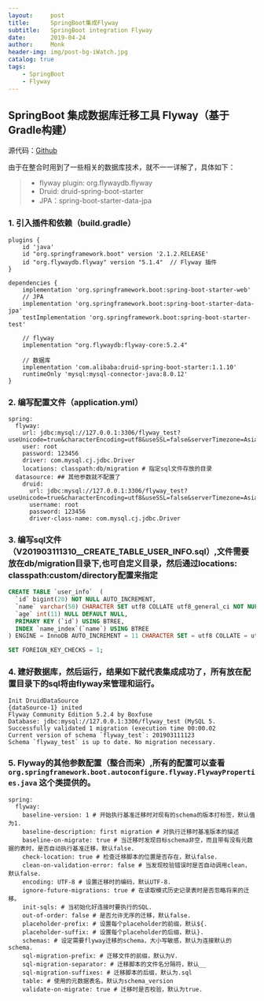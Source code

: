 ```yaml
---
layout:     post
title:      SpringBoot集成Flyway
subtitle:   SpringBoot integration Flyway
date:       2019-04-24
author:     Monk
header-img: img/post-bg-iWatch.jpg
catalog: true
tags:
    - SpringBoot
    - Flyway
---
```


## SpringBoot 集成数据库迁移工具 Flyway（基于Gradle构建）

源代码：[Github](https://github.com/mgljava/java-tools)

由于在整合时用到了一些相关的数据库技术，就不一一详解了，具体如下：

> * flyway plugin: org.flywaydb.flyway
> * Druid: druid-spring-boot-starter
> * JPA：spring-boot-starter-data-jpa

### 1. 引入插件和依赖（build.gradle）
```
plugins {
    id 'java'
    id "org.springframework.boot" version '2.1.2.RELEASE'
    id "org.flywaydb.flyway" version "5.1.4"  // Flyway 插件
}

dependencies {
    implementation 'org.springframework.boot:spring-boot-starter-web'
    // JPA
    implementation 'org.springframework.boot:spring-boot-starter-data-jpa'
    testImplementation 'org.springframework.boot:spring-boot-starter-test'
    
    // flyway
    implementation "org.flywaydb:flyway-core:5.2.4"
    
    // 数据库
    implementation 'com.alibaba:druid-spring-boot-starter:1.1.10'
    runtimeOnly 'mysql:mysql-connector-java:8.0.12'
}
```

### 2. 编写配置文件（application.yml）
```
spring:
  flyway:
    url: jdbc:mysql://127.0.0.1:3306/flyway_test?useUnicode=true&characterEncoding=utf8&useSSL=false&serverTimezone=Asia/Shanghai
    user: root
    password: 123456
    driver: com.mysql.cj.jdbc.Driver
    locations: classpath:db/migration # 指定sql文件存放的目录
  datasource: ## 其他参数就不配置了
    druid:
      url: jdbc:mysql://127.0.0.1:3306/flyway_test?useUnicode=true&characterEncoding=utf8&useSSL=false&serverTimezone=Asia/Shanghai
      username: root
      password: 123456
      driver-class-name: com.mysql.cj.jdbc.Driver
```

### 3. 编写sql文件（V201903111310__CREATE_TABLE_USER_INFO.sql）,文件需要放在db/migration目录下,也可自定义目录，然后通过locations: classpath:custom/directory配置来指定
```sql
CREATE TABLE `user_info`  (
  `id` bigint(20) NOT NULL AUTO_INCREMENT,
  `name` varchar(50) CHARACTER SET utf8 COLLATE utf8_general_ci NOT NULL DEFAULT '',
  `age` int(11) NULL DEFAULT NULL,
  PRIMARY KEY (`id`) USING BTREE,
  INDEX `name_index`(`name`) USING BTREE
) ENGINE = InnoDB AUTO_INCREMENT = 11 CHARACTER SET = utf8 COLLATE = utf8_general_ci ROW_FORMAT = Dynamic;

SET FOREIGN_KEY_CHECKS = 1;
```

### 4. 建好数据库，然后运行，结果如下就代表集成成功了，所有放在配置目录下的sql将由flyway来管理和运行。
```
Init DruidDataSource
{dataSource-1} inited
Flyway Community Edition 5.2.4 by Boxfuse
Database: jdbc:mysql://127.0.0.1:3306/flyway_test (MySQL 5.
Successfully validated 1 migration (execution time 00:00.02
Current version of schema `flyway_test`: 201903111123
Schema `flyway_test` is up to date. No migration necessary.
```

### 5. Flyway的其他参数配置（整合而来）,所有的配置可以查看`org.springframework.boot.autoconfigure.flyway.FlywayProperties.java` 这个类提供的。
```
spring:
  flyway:
    baseline-version: 1 # 开始执行基准迁移时对现有的schema的版本打标签，默认值为1.
    baseline-description: first migration # 对执行迁移时基准版本的描述
    baseline-on-migrate: true # 当迁移时发现目标schema非空，而且带有没有元数据的表时，是否自动执行基准迁移，默认false.
    check-location: true # 检查迁移脚本的位置是否存在，默认false.
    clean-on-validation-error: false # 当发现校验错误时是否自动调用clean，默认false.
    encoding: UTF-8 # 设置迁移时的编码，默认UTF-8.
    ignore-future-migrations: true # 在读取模式历史记录表时是否忽略将来的迁移。
    init-sqls: # 当初始化好连接时要执行的SQL.
    out-of-order: false # 是否允许无序的迁移，默认false.
    placeholder-prefix: # 设置每个placeholder的前缀，默认${.
    placeholder-suffix: # 设置每个placeholder的后缀，默认}.
    schemas: # 设定需要flyway迁移的schema，大小写敏感，默认为连接默认的schema.
    sql-migration-prefix: # 迁移文件的前缀，默认为V.
    sql-migration-separator: # 迁移脚本的文件名分隔符，默认__
    sql-migration-suffixes: # 迁移脚本的后缀，默认为.sql
    table: # 使用的元数据表名，默认为schema_version
    validate-on-migrate: true # 迁移时是否校验，默认为true.
```